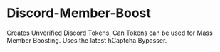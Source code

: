 # Discord-Member-Boost
Creates Unverified Discord Tokens, Can Tokens can be used for Mass Member Boosting. Uses the latest hCaptcha Bypasser.
